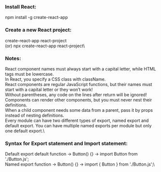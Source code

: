 ### Install React:
  npm install -g create-react-app 

### Create a new React project:
  create-react-app react-project\
  (or)
  npx create-react-app react-project\

### Notes:
React component names must always start with a capital letter, while HTML tags must be lowercase.\
In React, you specify a CSS class with className.\
React components are regular JavaScript functions, but their names must start with a capital letter or they won’t work!\
Without parentheses, any code on the lines after return will be ignored!\
Components can render other components, but you must never nest their definitions.\
When a child component needs some data from a parent, pass it by props instead of nesting definitions.\
Every module can have two different types of export, named export and default export. You can have multiple named exports per module but only one default export.\

### Syntax for Export statement and Import statement:
Default	export default function -> Button() {} ->	import Button from './Button.js';\
Named	export function -> Button() {}	-> import { Button } from './Button.js';\
